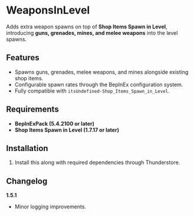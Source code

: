 # WeaponsInLevel

Adds extra weapon spawns on top of **Shop Items Spawn in Level**, introducing **guns, grenades, mines, and melee weapons** into the level spawns.

## Features
- Spawns guns, grenades, melee weapons, and mines alongside existing shop items.
- Configurable spawn rates through the BepInEx configuration system.
- Fully compatible with `itsUndefined-Shop_Items_Spawn_in_Level`.

## Requirements
- **BepInExPack (5.4.2100 or later)**
- **Shop Items Spawn in Level (1.7.17 or later)**

## Installation
1. Install this along with required dependencies through Thunderstore.

## Changelog
**1.5.1**
- Minor logging improvements.
